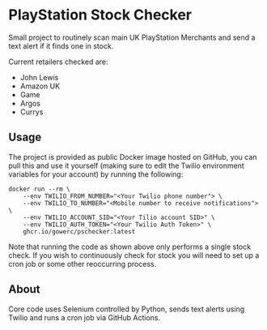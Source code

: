 # PlayStation Stock Checker

Small project to routinely scan main UK PlayStation Merchants and send a text alert if it finds one in stock. 

Current retailers checked are:
- John Lewis
- Amazon UK
- Game
- Argos
- Currys

## Usage

The project is provided as public Docker image hosted on GitHub, you can pull this and use it yourself (making sure to edit the Twilio environment variables for your account) by running the following:

```
docker run --rm \
    --env TWILIO_FROM_NUMBER="<Your Twilio phone number"> \
    --env TWILIO_TO_NUMBER="<Mobile number to receive notifications"> \
    --env TWILIO_ACCOUNT_SID="<Your Tilio account SID>" \
    --env TWILIO_AUTH_TOKEN="<Your Twilio Auth Token>" \
    ghcr.io/gowerc/pschecker:latest
```

Note that running the code as shown above only performs a single stock check. If you wish to continuously check for stock you will need to set up a cron job or some other reoccurring process.


## About 

Core code uses Selenium controlled by Python, sends text alerts using Twilio and runs a cron job via GitHub Actions.
